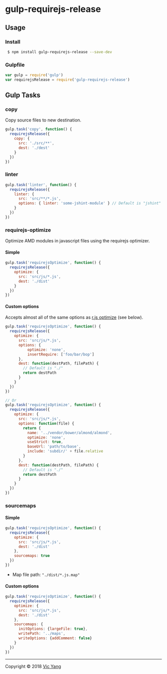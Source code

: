# gulp-requirejs-release

## Usage

### Install

```bash
 $ npm install gulp-requirejs-release --save-dev
```

### Gulpfile

```js
var gulp = require('gulp')
var requirejsRelease = require('gulp-requirejs-release')
```

## Gulp Tasks

### copy

Copy source files to new destination.

```js
gulp.task('copy', function() {
  requirejsRelease({
    copy: {
      src: './src/**',
      dest: './dest'
    }
  })
})
```

### linter

```js
gulp.task('linter', function() {
  requirejsRelease({
    linter: {
      src: 'src/**/*.js',
      options: { linter: 'some-jshint-module' } // Default is "jshint"
    }
  })
})
```

### requirejs-optimize

Optimize AMD modules in javascript files using the requirejs optimizer.

#### Simple

```js
gulp.task('requirejsOptimize', function() {
  requirejsRelease({
    optimize: {
      src: 'src/js/*.js',
      dest: './dist'
    }
  })
})
```

#### Custom options

Accepts almost all of the same options as [r.js optimize](https://github.com/requirejs/r.js/blob/master/build/example.build.js) (see below).

```js
gulp.task('requirejsOptimize', function() {
  requirejsRelease({
    optimize: {
      src: 'src/js/*.js',
      options: {
          optimize: 'none',
          insertRequire: ['foo/bar/bop']
      },
      dest: function(destPath, filePath) {
        // Default is "./"
        return destPath
      }
    }
  })
})

// Or
gulp.task('requirejsOptimize', function() {
  requirejsRelease({
    optimize: {
      src: 'src/js/*.js',
      options: function(file) {
        return {
          name: '../vendor/bower/almond/almond',
          optimize: 'none',
          useStrict: true,
          baseUrl: 'path/to/base',
          include: 'subdir/' + file.relative
        }
      },
      dest: function(destPath, filePath) {
        // Default is "./"
        return destPath
      }
    }
  })
})
```

### sourcemaps

#### Simple

```js
gulp.task('requirejsOptimize', function() {
  requirejsRelease({
    optimize: {
      src: 'src/js/*.js',
      dest: './dist'
    },
    sourcemaps: true
  })
})
```

* Map file path: `"./dist/*.js.map"`

#### Custom options

```js
gulp.task('requirejsOptimize', function() {
  requirejsRelease({
    optimize: {
      src: 'src/js/*.js',
      dest: './dist'
    },
    sourcemaps: {
      initOptions: {largeFile: true},
      writePath: '../maps',
      writeOptions: {addComment: false}
    }
  })
})
```

---

Copyright © 2018 [Vic Yang](https://github.com/yijian002)